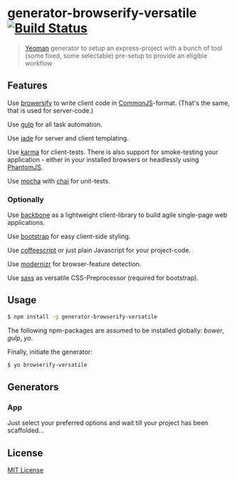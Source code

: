 # generator-browserify-versatile [![Build Status](https://secure.travis-ci.org/someuser/generator-browserify-versatile.png?branch=master)](https://travis-ci.org/someuser/generator-browserify-versatile)

> [Yeoman](http://yeoman.io) generator to setup an express-project with a bunch of tool (some fixed, some selectable) pre-setup to provide an eligible workflow

## Features

Use [browersify](http://http://browserify.org/) to write client code in [CommonJS](http://en.wikipedia.org/wiki/CommonJS)-format. (That's the same, that is used for server-code.)

Use [gulp](http://gulpjs.com/) for all task automation.

Use [jade](http://jade-lang.com/) for server and client templating.

Use [karma](http://karma-runner.github.io/0.12/index.html) for client-tests. There is also support for smoke-testing your application - either in your installed browsers or
headlessly using [PhantomJS](http://phantomjs.org/).

Use [mocha](http://mochajs.org/) with [chai](http://chaijs.com/) for unit-tests.

### Optionally

Use [backbone](http://backbonejs.org/) as a lightweight client-library to build agile single-page web applications.

Use [bootstrap](http://getbootstrap.com/) for easy client-side styling.  

Use [coffeescript](http://coffeescript.org/) or just plain Javascript for your project-code.

Use [modernizr](http://modernizr.com/) for browser-feature detection.

Use [sass](http://sass-lang.com/) as versatile CSS-Preprocessor (required for bootstrap).

## Usage

```bash
$ npm install -g generator-browserify-versatile
```

The following npm-packages are assumed to be installed globally: *bower*, *gulp*, *yo*.

Finally, initiate the generator:

```bash
$ yo browserify-versatile
```

## Generators

### App

Just select your preferred options and wait till your project has been scaffolded...




## License

[MIT License](http://en.wikipedia.org/wiki/MIT_License)
